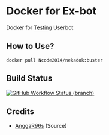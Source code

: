 # Docker for Ex-bot
Docker for [Testing](https://github.com/Ncode2014/nikabut) Userbot

## How to Use?
```
docker pull Ncode2014/nekadok:buster
```

## Build Status
<a href="https://github.com/Ncode2014/nekadok/actions?query=branch%3Amaster"> <img alt="GitHub Workflow Status (branch)" src="https://img.shields.io/github/workflow/status/Ncode2014/nekadok/Docker%20Build/main?color=blue&label=Docker%20build&logo=github%20actions&logoColor=green&style=for-the-badge" /></a>

## Credits
* [AnggaR96s](https://github.com/AnggaR96s) (Source)
